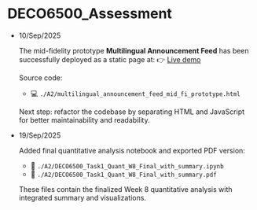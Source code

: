# DECO6500_Assessment

- 10/Sep/2025

  The mid-fidelity prototype **Multilingual Announcement Feed** has been successfully deployed as a static page at:
  👉 [Live demo](https://LiuJiLan.pythonanywhere.com/deco6500/a2/multilingual_announcement_feed_mid_fi_prototype.html)

  Source code:
    - 💻 `./A2/multilingual_announcement_feed_mid_fi_prototype.html`

  Next step: refactor the codebase by separating HTML and JavaScript for better maintainability and readability.

- 19/Sep/2025

  Added final quantitative analysis notebook and exported PDF version:

    - 📘 `./A2/DECO6500_Task1_Quant_W8_Final_with_summary.ipynb`
    - 📄 `./A2/DECO6500_Task1_Quant_W8_Final_with_summary.pdf`

  These files contain the finalized Week 8 quantitative analysis with integrated summary and visualizations.
